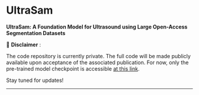 # UltraSam

**UltraSam: A Foundation Model for Ultrasound using Large Open-Access Segmentation Datasets**

🚨  **Disclaimer** :

The code repository is currently private. The full code will be made publicly available upon acceptance of the associated publication. For now, only the pre-trained model checkpoint is accessible [at this link](https://drive.google.com/file/d/1dtaeQXkZMvDY-Wgj32sN9_7eA0v9Ub1_/view?usp=sharing).

Stay tuned for updates!

---

